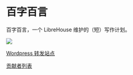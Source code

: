# 百字百言
百字百言，一个 LibreHouse 维护的（短）写作计划。

[![](https://img.shields.io/badge/Telegram-%40bzbyan-blue.svg)](https://t.me/bzbyan)

[Wordpress 转发站点](https://bzbyan.wordpress.com/)

[贡献者列表](https://github.com/librehs/blob/master/CONTRIBUTORS.md)